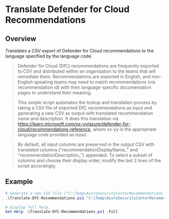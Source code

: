 
# Translate Defender for Cloud Recommendations

## Overview
Translates a CSV export of Defender for Cloud recommendations to the language specified by the language code.

> Defender for Cloud (DfC) recommendations are frequently exported to CSV and distributed within an organisation to the teams that will remediate them.
Recommendations are exported in English, and non-English speaking teams may need to match recommendations (via recommendation id) with their language-specific documentation pages to understand their meaning.

> This simple script automates the lookup and translation process by taking a CSV file of exported DfC recommendations as input and generating a new CSV as output with translated recommendation name and description.
It does this translation via https://learn.microsoft.com/xx-yy/azure/defender-for-cloud/recommendations-reference, where xx-yy is the appropriate language code provided as input.

> By default, all input columns are preserved in the output CSV with translated columns ("recommendationDisplayName_" and "recommendationDescription_") appended.
To select a subset of columns and choose their display order, modify the last 2 lines of the script accordingly.

## Example

```powershell
# Generate a new CSV file ("C:\Temp\AzureSecurityCenterRecommendations_2022-12-12T00_41_36Z_ja-JP.csv") with recommendation text in Japanese.
.\Translate-DfC-Recommendations.ps1 "C:\Temp\AzureSecurityCenterRecommendations_2022-12-12T00_41_36Z.csv" -LanguageCode ja-JP

# Display full help.
Get-Help .\Translate-DfC-Recommendations.ps1 -Full

```
